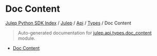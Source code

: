 # Doc Content

[Julep Python SDK Index](../../../README.md#julep-python-sdk-index) / [Julep](../../index.md#julep) / [Api](../index.md#api) / [Types](./index.md#types) / Doc Content

> Auto-generated documentation for [julep.api.types.doc_content](../../../../../../../julep/api/types/doc_content.py) module.
- [Doc Content](#doc-content)
